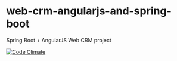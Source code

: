 # web-crm-angularjs-and-spring-boot
Spring Boot + AngularJS Web CRM project

[![Code Climate](https://codeclimate.com/github/DanielMichalski/web-crm-angularjs-and-spring-boot/badges/gpa.svg)](https://codeclimate.com/github/DanielMichalski/web-crm-angularjs-and-spring-boot)
